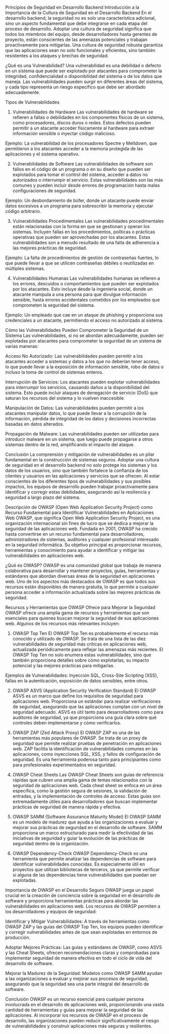 Principios de Seguridad en Desarrollo Backend
Introducción a la Importancia de la Cultura de Seguridad en el Desarrollo Backend
En el desarrollo backend, la seguridad no es solo una característica adicional, sino un aspecto fundamental que debe integrarse en cada etapa del proceso de desarrollo. Adoptar una cultura de seguridad significa que todos los miembros del equipo, desde desarrolladores hasta gerentes de proyecto, están conscientes de las amenazas potenciales y trabajan proactivamente para mitigarlas. Una cultura de seguridad robusta garantiza que las aplicaciones sean no solo funcionales y eficientes, sino también resistentes a los ataques y brechas de seguridad.

¿Qué es una Vulnerabilidad?
Una vulnerabilidad es una debilidad o defecto en un sistema que puede ser explotado por atacantes para comprometer la integridad, confidencialidad o disponibilidad del sistema o de los datos que maneja. Las vulnerabilidades pueden surgir en diferentes áreas del sistema, y cada tipo representa un riesgo específico que debe ser abordado adecuadamente.

Tipos de Vulnerabilidades
1. Vulnerabilidades de Hardware
Las vulnerabilidades de hardware se refieren a fallas o debilidades en los componentes físicos de un sistema, como procesadores, discos duros o redes. Estos defectos pueden permitir a un atacante acceder físicamente al hardware para extraer información sensible o inyectar código malicioso.

Ejemplo: La vulnerabilidad de los procesadores Spectre y Meltdown, que permitieron a los atacantes acceder a la memoria protegida de las aplicaciones y el sistema operativo.

2. Vulnerabilidades de Software
Las vulnerabilidades de software son fallos en el código de un programa o en su diseño que pueden ser explotados para tomar el control del sistema, acceder a datos no autorizados o interrumpir el servicio. Estas vulnerabilidades son las más comunes y pueden incluir desde errores de programación hasta malas configuraciones de seguridad.

Ejemplo: Un desbordamiento de búfer, donde un atacante puede enviar datos excesivos a un programa para sobrescribir la memoria y ejecutar código arbitrario.

3. Vulnerabilidades Procedimentales
Las vulnerabilidades procedimentales están relacionadas con la forma en que se gestionan y operan los sistemas. Incluyen fallas en los procedimientos, políticas o prácticas operativas que pueden ser aprovechadas por los atacantes. Estas vulnerabilidades son a menudo resultado de una falta de adherencia a las mejores prácticas de seguridad.

Ejemplo: La falta de procedimientos de gestión de contraseñas fuertes, lo que puede llevar a que se utilicen contraseñas débiles o reutilizadas en múltiples sistemas.

4. Vulnerabilidades Humanas
Las vulnerabilidades humanas se refieren a los errores, descuidos o comportamientos que pueden ser explotados por los atacantes. Esto incluye desde la ingeniería social, donde un atacante manipula a una persona para que divulgue información sensible, hasta errores accidentales cometidos por los empleados que comprometen la seguridad del sistema.

Ejemplo: Un empleado que cae en un ataque de phishing y proporciona sus credenciales a un atacante, permitiendo el acceso no autorizado al sistema.

Cómo las Vulnerabilidades Pueden Comprometer la Seguridad de un Sistema
Las vulnerabilidades, si no se abordan adecuadamente, pueden ser explotadas por atacantes para comprometer la seguridad de un sistema de varias maneras:

Acceso No Autorizado: Las vulnerabilidades pueden permitir a los atacantes acceder a sistemas y datos a los que no deberían tener acceso, lo que puede llevar a la exposición de información sensible, robo de datos o incluso la toma de control de sistemas enteros.

Interrupción de Servicios: Los atacantes pueden explotar vulnerabilidades para interrumpir los servicios, causando daños a la disponibilidad del sistema. Esto puede incluir ataques de denegación de servicio (DoS) que saturan los recursos del sistema y lo vuelven inaccesible.

Manipulación de Datos: Las vulnerabilidades pueden permitir a los atacantes manipular datos, lo que puede llevar a la corrupción de la información, pérdida de integridad de los datos y decisiones incorrectas basadas en datos alterados.

Propagación de Malware: Las vulnerabilidades pueden ser utilizadas para introducir malware en un sistema, que luego puede propagarse a otros sistemas dentro de la red, amplificando el impacto del ataque.

Conclusión
La comprensión y mitigación de vulnerabilidades es un pilar fundamental en la construcción de sistemas seguros. Adoptar una cultura de seguridad en el desarrollo backend no solo protege los sistemas y los datos de los usuarios, sino que también fortalece la confianza de los clientes y usuarios en las aplicaciones y servicios que se ofrecen. Al estar conscientes de los diferentes tipos de vulnerabilidades y sus posibles impactos, los equipos de desarrollo pueden trabajar proactivamente para identificar y corregir estas debilidades, asegurando así la resiliencia y seguridad a largo plazo del sistema.

Descripción de OWASP (Open Web Application Security Project) como Recurso Fundamental para Identificar Vulnerabilidades en Aplicaciones Web
OWASP, que significa Open Web Application Security Project, es una organización internacional sin fines de lucro que se dedica a mejorar la seguridad de las aplicaciones web. Fundada en 2001, OWASP ha crecido hasta convertirse en un recurso fundamental para desarrolladores, administradores de sistemas, auditores y cualquier profesional interesado en la seguridad informática. Su objetivo principal es proporcionar recursos, herramientas y conocimiento para ayudar a identificar y mitigar las vulnerabilidades en aplicaciones web.

¿Qué es OWASP?
OWASP es una comunidad global que trabaja de manera colaborativa para desarrollar y mantener proyectos, guías, herramientas y estándares que abordan diversas áreas de la seguridad en aplicaciones web. Uno de los aspectos más destacados de OWASP es que todos sus recursos están disponibles de manera gratuita, lo que permite a cualquier persona acceder a información actualizada sobre las mejores prácticas de seguridad.

Recursos y Herramientas que OWASP Ofrece para Mejorar la Seguridad
OWASP ofrece una amplia gama de recursos y herramientas que son esenciales para quienes buscan mejorar la seguridad de sus aplicaciones web. Algunos de los recursos más relevantes incluyen:

1. OWASP Top Ten
El OWASP Top Ten es probablemente el recurso más conocido y utilizado de OWASP. Se trata de una lista de las diez vulnerabilidades de seguridad más críticas en aplicaciones web, actualizada periódicamente para reflejar las amenazas más recientes. El OWASP Top Ten no solo enumera estas vulnerabilidades, sino que también proporciona detalles sobre cómo explotarlas, su impacto potencial y las mejores prácticas para mitigarlas.

Ejemplos de Vulnerabilidades: Inyección SQL, Cross-Site Scripting (XSS), fallas en la autenticación, exposición de datos sensibles, entre otros.

2. OWASP ASVS (Application Security Verification Standard)
El OWASP ASVS es un marco que define los requisitos de seguridad para aplicaciones web. Proporciona un estándar para realizar verificaciones de seguridad, asegurando que las aplicaciones cumplan con un nivel de seguridad adecuado. ASVS es útil tanto para desarrolladores como para auditores de seguridad, ya que proporciona una guía clara sobre qué controles deben implementarse y cómo verificarlos.

3. OWASP ZAP (Zed Attack Proxy)
El OWASP ZAP es una de las herramientas más populares de OWASP. Se trata de un proxy de seguridad que permite realizar pruebas de penetración en aplicaciones web. ZAP facilita la identificación de vulnerabilidades comunes en las aplicaciones, como inyecciones SQL, XSS, y fallos de configuración de seguridad. Es una herramienta poderosa tanto para principiantes como para profesionales experimentados en seguridad.

4. OWASP Cheat Sheets
Las OWASP Cheat Sheets son guías de referencia rápidas que cubren una amplia gama de temas relacionados con la seguridad de aplicaciones web. Cada cheat sheet se enfoca en un área específica, como la gestión segura de sesiones, la validación de entradas, y la implementación de controles de acceso. Estas guías son extremadamente útiles para desarrolladores que buscan implementar prácticas de seguridad de manera rápida y efectiva.

5. OWASP SAMM (Software Assurance Maturity Model)
El OWASP SAMM es un modelo de madurez que ayuda a las organizaciones a evaluar y mejorar sus prácticas de seguridad en el desarrollo de software. SAMM proporciona un marco estructurado para medir la efectividad de las iniciativas de seguridad y guiar la evolución de las prácticas de seguridad dentro de la organización.

6. OWASP Dependency-Check
OWASP Dependency-Check es una herramienta que permite analizar las dependencias de software para identificar vulnerabilidades conocidas. Es especialmente útil en proyectos que utilizan bibliotecas de terceros, ya que permite verificar si alguna de las dependencias tiene vulnerabilidades que puedan ser explotadas.

Importancia de OWASP en el Desarrollo Seguro
OWASP juega un papel crucial en la creación de conciencia sobre la seguridad en el desarrollo de software y proporciona herramientas prácticas para abordar las vulnerabilidades en aplicaciones web. Los recursos de OWASP permiten a los desarrolladores y equipos de seguridad:

Identificar y Mitigar Vulnerabilidades: A través de herramientas como OWASP ZAP y las guías del OWASP Top Ten, los equipos pueden identificar y corregir vulnerabilidades antes de que sean explotadas en entornos de producción.

Adoptar Mejores Prácticas: Las guías y estándares de OWASP, como ASVS y las Cheat Sheets, ofrecen recomendaciones claras y comprobadas para implementar seguridad de manera efectiva en todo el ciclo de vida del desarrollo de software.

Mejorar la Madurez de la Seguridad: Modelos como OWASP SAMM ayudan a las organizaciones a evaluar y mejorar sus procesos de seguridad, asegurando que la seguridad sea una parte integral del desarrollo de software.

Conclusión
OWASP es un recurso esencial para cualquier persona involucrada en el desarrollo de aplicaciones web, proporcionando una vasta cantidad de herramientas y guías para mejorar la seguridad de las aplicaciones. Al incorporar los recursos de OWASP en el proceso de desarrollo, las organizaciones pueden reducir significativamente el riesgo de vulnerabilidades y construir aplicaciones más seguras y resilientes.

